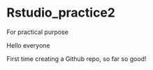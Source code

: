 # Rstudio_practice2
 For practical purpose

Hello everyone

First time creating a Github repo, so far so good!